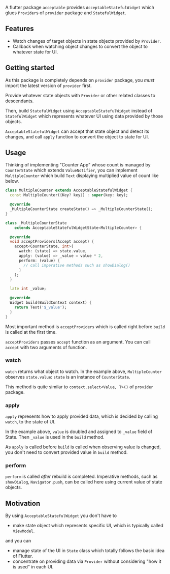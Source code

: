 A flutter package `acceptable` provides `AcceptableStatefulWidget` which glues `Provider`s of `provider` package and `StatefulWidget`.

## Features

- Watch changes of target objects in state objects provided by `Provider`.
- Callback when watching object changes to convert the object to whatever state for UI.

## Getting started

As this package is completely depends on `provider` package, you *must* import the latest version of `provider` first.

Provide whatever state objects with `Provider` or other related classes to descendants.

Then, build `StatefulWidget` using `AcceptableStatefulWidget` instead of `StatefulWidget`  which represents whatever UI using data provided by those objects.

`AcceptableStatefulWidget` can accept that state object and detect its changes, and call `apply` function to convert the object to state for UI. 

## Usage

Thinking of implementing "Counter App" whose count is managed by `CounterState` which extends `ValueNotifier`, you can implement `MultipleCounter` which build `Text` displaying multiplied value of count like below.

```dart
class MultipleCounter extends AcceptableStatefulWidget {
  const MultipleCounter({Key? key}) : super(key: key);

  @override
  _MultipleCounterState createState() => _MultipleCounterState();
}

class _MultipleCounterState
    extends AcceptableStatefulWidgetState<MultipleCounter> {

  @override
  void acceptProviders(Accept accept) {
    accept<CounterState, int>(
      watch: (state) => state.value,
      apply: (value) => _value = value * 2,
      perform: (value) {
        // call imperative methods such as showDialog()
      }
    );
  }

  late int _value;

  @override
  Widget build(BuildContext context) {
    return Text('$_value');
  }
}
```

Most important method is `acceptProviders` which is called right before `build` is called at the first time.

`acceptProviders` passes `accept` function as an argument. You can call `accept` with two arguments of function.

### watch
`watch` returns what object to watch. In the example above, `MultipleCounter` observes `state.value`: `state` is an instance of `CounterState`. 

This method is quite similar to `context.select<Value, T>()` of `provider` package.

### apply
`apply` represents how to apply provided data, which is decided by calling `watch`, to the state of UI. 

In the example above, `value` is doubled and assigned to `_value` field of State. Then `_value` is used in the `build` method.

As `apply` is called before `build` is called when observing value is changed, you don't need to convert provided value in `build` method. 

### perform
`perform` is called *after* rebuild is completed. Imperative methods, such as `showDialog`, `Navigator.push`, can be called here using current value of state objects.

## Motivation

By using `AcceptableStatefulWidget` you don't have to

- make state object which represents specific UI, which is typically called `ViewModel`.

and you can

- manage state of the UI in `State` class which totally follows the basic idea of Flutter.
- concentrate on providing data via `Provider` without considering "how it is used" in each UI.